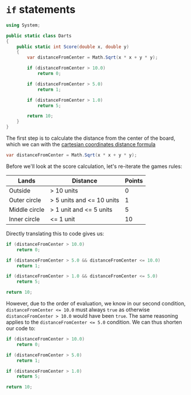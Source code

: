 # `if` statements

```csharp
using System;

public static class Darts
{
    public static int Score(double x, double y)
    {
        var distanceFromCenter = Math.Sqrt(x * x + y * y);

        if (distanceFromCenter > 10.0)
            return 0;

        if (distanceFromCenter > 5.0)
            return 1;

        if (distanceFromCenter > 1.0)
            return 5;

        return 10;
    }
}
```

The first step is to calculate the distance from the center of the board, which we can with the [cartesian coordinates distance formula][distance-formula]

```csharp
var distanceFromCenter = Math.Sqrt(x * x + y * y);
```

Before we'll look at the score calculation, let's re-iterate the games rules:

| Lands         | Distance                  | Points |
| ------------- | ------------------------- | ------ |
| Outside       | > 10 units                | 0      |
| Outer circle  | > 5 units and <= 10 units | 1      |
| Middle circle | > 1 unit and <= 5 units   | 5      |
| Inner circle  | <= 1 unit                 | 10     |

Directly translating this to code gives us:

```csharp
if (distanceFromCenter > 10.0)
    return 0;

if (distanceFromCenter > 5.0 && distanceFromCenter <= 10.0)
    return 1;

if (distanceFromCenter > 1.0 && distanceFromCenter <= 5.0)
    return 5;

return 10;
```

However, due to the order of evaluation, we know in our second condition, `distanceFromCenter <= 10.0` must always `true` as otherwise `distanceFromCenter > 10.0` would have been `true`.
The same reasoning applies to the `distanceFromCenter <= 5.0` condition.
We can thus shorten our code to:

```csharp
if (distanceFromCenter > 10.0)
    return 0;

if (distanceFromCenter > 5.0)
    return 1;

if (distanceFromCenter > 1.0)
    return 5;

return 10;
```

[distance-formula]: https://www.thoughtco.com/understanding-the-distance-formula-2312242
